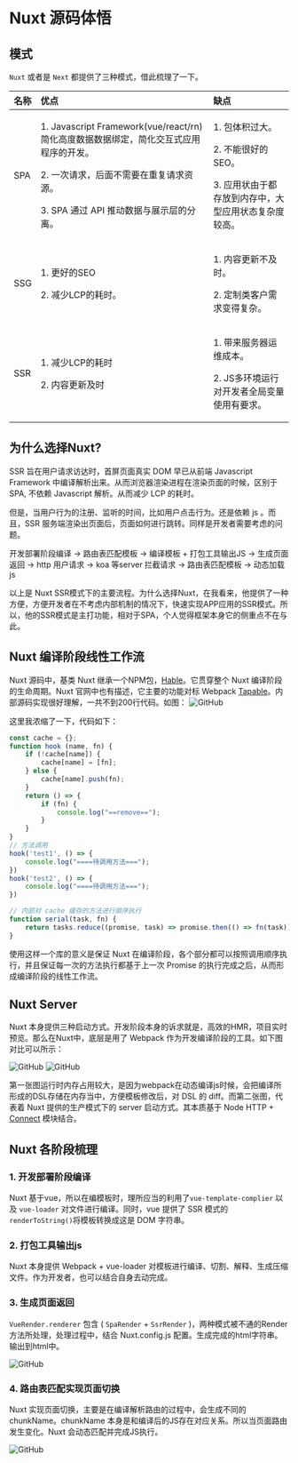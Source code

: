 # Nuxt 源码体悟

## 模式

`Nuxt` 或者是 `Next` 都提供了三种模式，借此梳理了一下。

<table>
  <thead>
    <tr>
      <th style="text-align:left">&#x540D;&#x79F0;</th>
      <th style="text-align:left">&#x4F18;&#x70B9;</th>
      <th style="text-align:left">&#x7F3A;&#x70B9;</th>
    </tr>
  </thead>
  <tbody>
    <tr>
      <td style="text-align:left">SPA</td>
      <td style="text-align:left">
        <p>1. Javascript Framework(vue/react/rn)&#x7B80;&#x5316;&#x9AD8;&#x5EA6;&#x6570;&#x636E;&#x6570;&#x636E;&#x7ED1;&#x5B9A;&#xFF0C;&#x7B80;&#x5316;&#x4EA4;&#x4E92;&#x5F0F;&#x5E94;&#x7528;&#x7A0B;&#x5E8F;&#x7684;&#x5F00;&#x53D1;&#x3002;</p>
        <p>2. &#x4E00;&#x6B21;&#x8BF7;&#x6C42;&#xFF0C;&#x540E;&#x9762;&#x4E0D;&#x9700;&#x8981;&#x5728;&#x91CD;&#x590D;&#x8BF7;&#x6C42;&#x8D44;&#x6E90;&#x3002;</p>
        <p>3. SPA &#x901A;&#x8FC7; API &#x63A8;&#x52A8;&#x6570;&#x636E;&#x4E0E;&#x5C55;&#x793A;&#x5C42;&#x7684;&#x5206;&#x79BB;&#x3002;</p>
      </td>
      <td style="text-align:left">
        <p>1. &#x5305;&#x4F53;&#x79EF;&#x8FC7;&#x5927;&#x3002;</p>
        <p>2. &#x4E0D;&#x80FD;&#x5F88;&#x597D;&#x7684;SEO&#x3002;</p>
        <p>3. &#x5E94;&#x7528;&#x72B6;&#x7531;&#x4E8E;&#x90FD;&#x5B58;&#x653E;&#x5230;&#x5185;&#x5B58;&#x4E2D;&#xFF0C;&#x5927;&#x578B;&#x5E94;&#x7528;&#x72B6;&#x6001;&#x590D;&#x6742;&#x5EA6;&#x8F83;&#x9AD8;&#x3002;</p>
      </td>
    </tr>
    <tr>
      <td style="text-align:left">SSG</td>
      <td style="text-align:left">
        <p>1. &#x66F4;&#x597D;&#x7684;SEO</p>
        <p>2. &#x51CF;&#x5C11;LCP&#x7684;&#x8017;&#x65F6;&#x3002;</p>
      </td>
      <td style="text-align:left">
        <p>1. &#x5185;&#x5BB9;&#x66F4;&#x65B0;&#x4E0D;&#x53CA;&#x65F6;&#x3002;</p>
        <p>2. &#x5B9A;&#x5236;&#x7C7B;&#x5BA2;&#x6237;&#x9700;&#x6C42;&#x53D8;&#x5F97;&#x590D;&#x6742;&#x3002;</p>
      </td>
    </tr>
    <tr>
      <td style="text-align:left">SSR</td>
      <td style="text-align:left">
        <p>1. &#x51CF;&#x5C11;LCP&#x7684;&#x8017;&#x65F6;</p>
        <p>2. &#x5185;&#x5BB9;&#x66F4;&#x65B0;&#x53CA;&#x65F6;</p>
      </td>
      <td style="text-align:left">
        <p>1. &#x5E26;&#x6765;&#x670D;&#x52A1;&#x5668;&#x8FD0;&#x7EF4;&#x6210;&#x672C;&#x3002;</p>
        <p>2. JS&#x591A;&#x73AF;&#x5883;&#x8FD0;&#x884C;&#x5BF9;&#x5F00;&#x53D1;&#x8005;&#x5168;&#x5C40;&#x53D8;&#x91CF;&#x4F7F;&#x7528;&#x6709;&#x8981;&#x6C42;&#x3002;</p>
      </td>
    </tr>
  </tbody>
</table>

## 为什么选择Nuxt?

SSR 旨在用户请求访达时，首屏页面真实 DOM 早已从前端 Javascript Framework 中编译解析出来。从而浏览器渲染进程在渲染页面的时候，区别于 SPA, 不依赖 Javascript 解析。从而减少 LCP 的耗时。

但是，当用户行为的注册、监听的时间，比如用户点击行为。还是依赖 js 。而且，SSR 服务端渲染出页面后，页面如何进行跳转。同样是开发者需要考虑的问题。

开发部署阶段编译 → 路由表匹配模板 → 编译模板 + 打包工具输出JS → 生成页面返回 → http 用户请求 → koa 等server 拦截请求 → 路由表匹配模板 → 动态加载js

以上是 Nuxt SSR模式下的主要流程。为什么选择Nuxt，在我看来，他提供了一种方便，方便开发者在不考虑内部机制的情况下，快速实现APP应用的SSR模式。所以，他的SSR模式是主打功能，相对于SPA，个人觉得框架本身它的侧重点不在与此。

## Nuxt 编译阶段线性工作流

Nuxt 源码中，基类 Nuxt 继承一个NPM包，[Hable](https://www.npmjs.com/package/hable)。它贯穿整个 Nuxt 编译阶段的生命周期。Nuxt 官网中也有描述，它主要的功能对标 Webpack [Tapable](https://www.npmjs.com/package/tapable)。内部源码实现很好理解，一共不到200行代码。如图： ![GitHub](../.gitbook/assets/2.png) 

这里我浓缩了一下，代码如下：

```javascript
const cache = {};
function hook (name, fn) {
    if (!cache[name]) {
        cache[name] = [fn];
    } else {
        cache[name].push(fn);
    }
    return () => {
        if (fn) {
            console.log("==remove==");
        }
    }
} 
// 方法调用
hook('test1', () => {
    console.log("====待调用方法===");
})
hook('test2', () => {
    console.log("====待调用方法===");
})
```

```javascript
// 内部对 cache 缓存的方法进行顺序执行
function serial(task, fn) {
    return tasks.reduce((promise, task) => promise.then(() => fn(task)), Promise.resolve(null))
}
```

使用这样一个库的意义是保证 Nuxt 在编译阶段，各个部分都可以按照调用顺序执行，并且保证每一次的方法执行都基于上一次 Promise 的执行完成之后，从而形成编译阶段的线性工作流。

## Nuxt Server

Nuxt 本身提供三种启动方式。开发阶段本身的诉求就是，高效的HMR，项目实时预览。那么在Nuxt中，底层是用了 Webpack 作为开发编译阶段的工具。如下图对比可以所示：

![GitHub](../.gitbook/assets/3.png) ![GitHub](../.gitbook/assets/4.png)

第一张图运行时内存占用较大，是因为webpack在动态编译js时候，会把编译所形成的DSL存储在内存当中，方便模板修改后，对 DSL 的 diff。而第二张图，代表着 Nuxt 提供的生产模式下的 server 启动方式。其本质基于 Node HTTP + [Connect](https://www.npmjs.com/package/connect) 模块结合。

## Nuxt 各阶段梳理

### 1. 开发部署阶段编译

Nuxt 基于vue，所以在编模板时，理所应当的利用了`vue-template-complier` 以及 `vue-loader` 对文件进行编译。同时，vue 提供了 SSR 模式的 `renderToString()`将模板转换成这是 DOM 字符串。

### 2. 打包工具输出js

Nuxt 本身提供 Webpack + vue-loader 对模板进行编译、切割、解释、生成压缩文件。作为开发者，也可以结合自身去动完成。

### 3. 生成页面返回

`VueRender.renderer` 包含 \( `SpaRender` + `SsrRender` \)，两种模式被不通的Render方法所处理，处理过程中，结合 Nuxt.config.js 配置。生成完成的html字符串。输出到html中。

![GitHub](../.gitbook/assets/5.png)

### 4. 路由表匹配实现页面切换

Nuxt 实现页面切换，主要是在编译解析路由的过程中，会生成不同的chunkName。chunkName 本身是和编译后的JS存在对应关系。所以当页面路由发生变化。Nuxt 会动态匹配并完成JS执行。

![GitHub](../.gitbook/assets/6.png)

